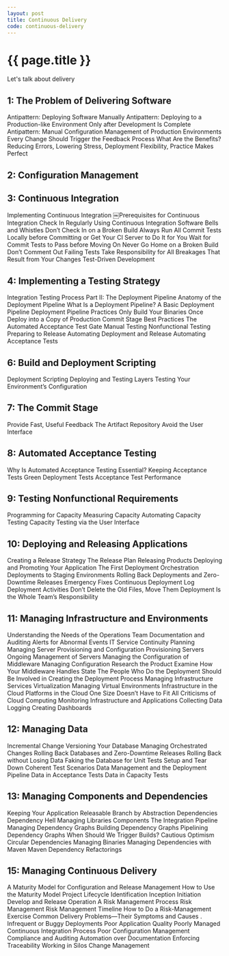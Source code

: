 ```yaml
---
layout: post
title: Continuous Delivery
code: continuous-delivery
---
```


{{ page.title }}
================

Let's talk about delivery

1: The Problem of Delivering Software
-------------------------------------
Antipattern: Deploying Software Manually
Antipattern: Deploying to a Production-like Environment Only after Development Is Complete
Antipattern: Manual Configuration Management of Production Environments
Every Change Should Trigger the Feedback Process
What Are the Benefits?
  Reducing Errors, Lowering Stress, Deployment Flexibility, Practice Makes Perfect

2: Configuration Management
---------------------------
3: Continuous Integration
-------------------------
Implementing Continuous Integration
￼Prerequisites for Continuous Integration
 Check In Regularly
Using Continuous Integration Software
 Bells and Whistles
Don’t Check In on a Broken Build
Always Run All Commit Tests Locally before Committing or Get Your CI Server to Do It for You
Wait for Commit Tests to Pass before Moving On
Never Go Home on a Broken Build
Don’t Comment Out Failing Tests
Take Responsibility for All Breakages That Result from Your Changes
Test-Driven Development

4: Implementing a Testing Strategy
----------------------------------
Integration Testing
Process
Part II: The Deployment Pipeline
Anatomy of the Deployment Pipeline
What Is a Deployment Pipeline?
A Basic Deployment Pipeline
Deployment Pipeline Practices
Only Build Your Binaries Once
Deploy into a Copy of Production
Commit Stage Best Practices
The Automated Acceptance Test Gate
Manual Testing
Nonfunctional Testing
Preparing to Release
Automating Deployment and Release
Automating Acceptance Tests

6: Build and Deployment Scripting
---------------------------------
Deployment Scripting
Deploying and Testing Layers
Testing Your Environment’s Configuration

7: The Commit Stage
---------------------------
Provide Fast, Useful Feedback
The Artifact Repository
Avoid the User Interface

8: Automated Acceptance Testing
---------------------------------------
Why Is Automated Acceptance Testing Essential?
Keeping Acceptance Tests Green
Deployment Tests
Acceptance Test Performance

9: Testing Nonfunctional Requirements
-------------------------------------
Programming for Capacity
Measuring Capacity
Automating Capacity Testing
Capacity Testing via the User Interface

10: Deploying and Releasing Applications
------------------------------------------------
Creating a Release Strategy
The Release Plan
Releasing Products
Deploying and Promoting Your Application
The First Deployment
Orchestration
Deployments to Staging Environments
Rolling Back Deployments and Zero-Downtime Releases
Emergency Fixes
Continuous Deployment
Log Deployment Activities
Don’t Delete the Old Files, Move Them
Deployment Is the Whole Team’s Responsibility

11: Managing Infrastructure and Environments
--------------------------------------------
Understanding the Needs of the Operations Team
Documentation and Auditing
Alerts for Abnormal Events
IT Service Continuity Planning
Managing Server Provisioning and Configuration
Provisioning Servers
Ongoing Management of Servers
Managing the Configuration of Middleware
Managing Configuration
Research the Product
Examine How Your Middleware Handles State
The People Who Do the Deployment Should Be Involved in Creating the Deployment Process
Managing Infrastructure Services
Virtualization
Managing Virtual Environments
Infrastructure in the Cloud
Platforms in the Cloud
One Size Doesn’t Have to Fit All
Criticisms of Cloud Computing
Monitoring Infrastructure and Applications
Collecting Data
Logging
Creating Dashboards

12: Managing Data
-----------------
Incremental Change
Versioning Your Database
Managing Orchestrated Changes
Rolling Back Databases and Zero-Downtime Releases
Rolling Back without Losing Data
Faking the Database for Unit Tests
Setup and Tear Down
Coherent Test Scenarios
Data Management and the Deployment Pipeline
Data in Acceptance Tests
Data in Capacity Tests

13: Managing Components and Dependencies
------------------------------------------------
Keeping Your Application Releasable
Branch by Abstraction
Dependencies
Dependency Hell
Managing Libraries
Components
The Integration Pipeline
Managing Dependency Graphs
Building Dependency Graphs
Pipelining Dependency Graphs
When Should We Trigger Builds?
Cautious Optimism
Circular Dependencies
Managing Binaries
Managing Dependencies with Maven
Maven Dependency Refactorings

15: Managing Continuous Delivery
--------------------------------
A Maturity Model for Configuration and Release Management
How to Use the Maturity Model
Project Lifecycle
Identification
Inception
Initiation
Develop and Release
Operation
A Risk Management Process
Risk Management
Risk Management Timeline
How to Do a Risk-Management Exercise
Common Delivery Problems—Their Symptoms and Causes .
Infrequent or Buggy Deployments
Poor Application Quality
Poorly Managed Continuous Integration Process
Poor Configuration Management
Compliance and Auditing
Automation over Documentation
Enforcing Traceability
Working in Silos
Change Management